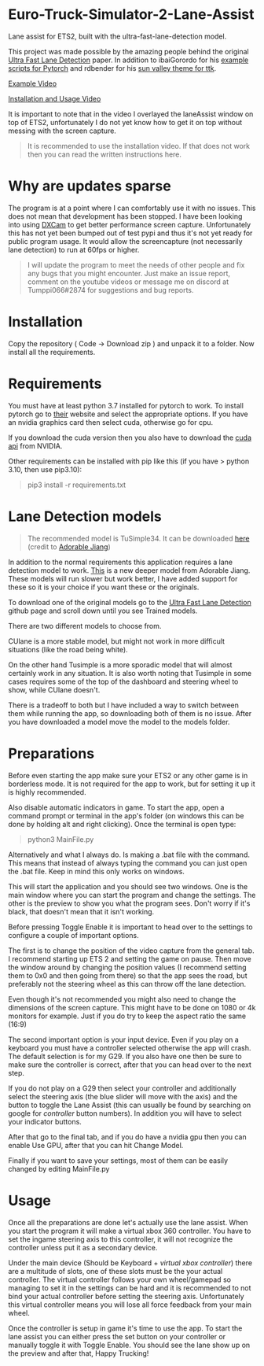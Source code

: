 # Euro-Truck-Simulator-2-Lane-Assist
Lane assist for ETS2, built with the ultra-fast-lane-detection model.

This project was made possible by the amazing people behind the original [Ultra Fast Lane Detection](https://github.com/cfzd/Ultra-Fast-Lane-Detection) paper.
In addition to ibaiGorordo for his [example scripts for Pytorch](https://github.com/ibaiGorordo/Ultrafast-Lane-Detection-Inference-Pytorch-) and rdbender for his  [sun valley theme for ttk](https://github.com/rdbende/Sun-Valley-ttk-theme).

[Example Video](https://youtu.be/oHBFTHrOqCU)

[Installation and Usage Video](https://www.youtube.com/watch?v=TNXlCT3Zr6Y)

It is important to note that in the video I overlayed the laneAssist window on top of ETS2, unfortunately I do not yet know how to get it on top without messing with the screen capture.

> It is recommended to use the installation video. If that does not work then you can read the written instructions here.

# Why are updates sparse
The program is at a point where I can comfortably use it with no issues. This does not mean that development has been stopped. I have been looking into using [DXCam](https://github.com/ra1nty/DXcam) to get better performance screen capture. Unfortunately this has not yet been bumped out of test pypi and thus it's not yet ready for public program usage. It would allow the screencapture (not necessarily lane detection) to run at 60fps or higher. 

> I will update the program to meet the needs of other people and fix any bugs that you might encounter. Just make an issue report, comment on the youtube videos or message me on discord at Tumppi066#2874 for suggestions and bug reports.

# Installation
Copy the repository ( Code -> Download zip ) and unpack it to a folder. Now install all the requirements.

# Requirements
You must have at least python 3.7 installed for pytorch to work.
To install pytorch go to [their](https://pytorch.org/get-started/locally/) website and select the appropriate options.
If you have an nvidia graphics card then select cuda, otherwise go for cpu. 

If you download the cuda version then you also have to download the [cuda api](https://developer.nvidia.com/cuda-downloads) from NVIDIA.

Other requirements can be installed with pip like this (if you have > python 3.10, then use pip3.10):
> pip3 install -r requirements.txt

# Lane Detection models
> The recommended model is TuSimple34. It can be downloaded [here](https://entuedu-my.sharepoint.com/personal/n1906798f_e_ntu_edu_sg/_layouts/15/onedrive.aspx?id=%2Fpersonal%2Fn1906798f%5Fe%5Fntu%5Fedu%5Fsg%2FDocuments%2FUltra%2DFast%2DLane%2DDetection%5Fweights&ga=1) (credit to [Adorable Jiang](https://github.com/AdorableJiang))

In addition to the normal requirements this application requires a lane detection model to work.
[This](https://github.com/cfzd/Ultra-Fast-Lane-Detection/issues/270) is a new deeper model from Adorable Jiang. These models will run slower but work better, I have added support for these so it is your choice if you want these or the originals.

To download one of the original models go to the [Ultra Fast Lane Detection](https://github.com/cfzd/Ultra-Fast-Lane-Detection) github page and scroll down until you see Trained models.

There are two different models to choose from. 

CUlane is a more stable model, but might not work in more difficult situations (like the road being white). 

On the other hand Tusimple is a more sporadic model that will almost certainly work in any situation. It is also worth noting that Tusimple in some cases requires some of the top of the dashboard and steering wheel to show, while CUlane doesn't. 

There is a tradeoff to both but I have included a way to switch between them while running the app, so downloading both of them is no issue.
After you have downloaded a model move the model to the models folder.

# Preparations
Before even starting the app make sure your ETS2 or any other game is in borderless mode. It is not required for the app to work, but for setting it up it is highly recommended. 

Also disable automatic indicators in game. To start the app, open a command prompt or terminal in the app's folder (on windows this can be done by holding alt and right clicking). Once the terminal is open type:
> python3 MainFile.py

Alternatively and what I always do. Is making a .bat file with the command. This means that instead of always typing the command you can just open the .bat file. Keep in mind this only works on windows.

This will start the application and you should see two windows. One is the main window where you can start the program and change the settings. The other is the preview to show you what the program sees. Don't worry if it's black, that doesn't mean that it isn't working.

Before pressing Toggle Enable it is important to head over to the settings to configure a couple of important options.

The first is to change the position of the video capture from the general tab. I recommend starting up ETS 2 and setting the game on pause. Then move the window around by changing the position values (I recommend setting them to 0x0 and then going from there) so that the app sees the road, but preferably not the steering wheel as this can throw off the lane detection. 

Even though it's not recommended you might also need to change the dimensions of the screen capture. This might have to be done on 1080 or 4k monitors for example. Just if you do try to keep the aspect ratio the same (16:9)

The second important option is your input device. Even if you play on a keyboard you must have a controller selected otherwise the app will crash. The default selection is for my G29. If you also have one then be sure to make sure the controller is correct, after that you can head over to the next step. 

If you do not play on a G29 then select your controller and additionally select the steering axis (the blue slider will move with the axis) and the button to toggle the Lane Assist (this can usually be found by searching on google for *controller* button numbers). In addition you will have to select your indicator buttons.

After that go to the final tab, and if you do have a nvidia gpu then you can enable Use GPU, after that you can hit Change Model.

Finally if you want to save your settings, most of them can be easily changed by editing MainFile.py

# Usage
Once all the preparations are done let's actually use the lane assist. When you start the program it will make a virtual xbox 360 controller. You have to set the ingame steering axis to this controller, it will not recognize the controller unless put it as a secondary device. 

Under the main device (Should be Keyboard + *virtual xbox controller*) there are a multitude of slots, one of these slots must be the your actual controller. The virtual controller follows your own wheel/gamepad so managing to set it in the settings can be hard and it is recommended to not bind your actual controller before setting the steering axis. Unfortunately this virtual controller means you will lose all force feedback from your main wheel. 

Once the controller is setup in game it's time to use the app. To start the lane assist you can either press the set button on your controller or manually toggle it with Toggle Enable. You should see the lane show up on the preview and after that, Happy Trucking!
